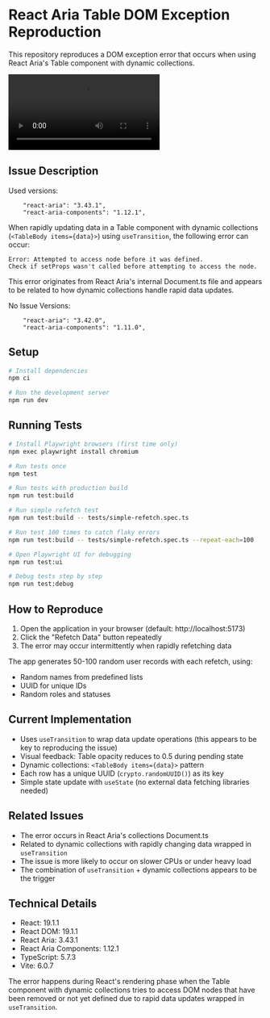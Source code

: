 # React Aria Table DOM Exception Reproduction

This repository reproduces a DOM exception error that occurs when using React Aria's Table component with dynamic collections.

![](video.webm)

## Issue Description

Used versions:

```
    "react-aria": "3.43.1",
    "react-aria-components": "1.12.1",
```

When rapidly updating data in a Table component with dynamic collections (`<TableBody items={data}>`) using `useTransition`, the following error can occur:

```
Error: Attempted to access node before it was defined.
Check if setProps wasn't called before attempting to access the node.
```

This error originates from React Aria's internal Document.ts file and appears to be related to how dynamic collections handle rapid data updates.

No Issue Versions:

```
    "react-aria": "3.42.0",
    "react-aria-components": "1.11.0",
```

## Setup

```bash
# Install dependencies
npm ci

# Run the development server
npm run dev
```

## Running Tests

```bash
# Install Playwright browsers (first time only)
npm exec playwright install chromium

# Run tests once
npm test

# Run tests with production build
npm run test:build

# Run simple refetch test
npm run test:build -- tests/simple-refetch.spec.ts

# Run test 100 times to catch flaky errors
npm run test:build -- tests/simple-refetch.spec.ts --repeat-each=100

# Open Playwright UI for debugging
npm run test:ui

# Debug tests step by step
npm run test:debug
```

## How to Reproduce

1. Open the application in your browser (default: http://localhost:5173)
2. Click the "Refetch Data" button repeatedly
3. The error may occur intermittently when rapidly refetching data

The app generates 50-100 random user records with each refetch, using:
- Random names from predefined lists
- UUID for unique IDs
- Random roles and statuses

## Current Implementation

- Uses `useTransition` to wrap data update operations (this appears to be key to reproducing the issue)
- Visual feedback: Table opacity reduces to 0.5 during pending state  
- Dynamic collections: `<TableBody items={data}>` pattern
- Each row has a unique UUID (`crypto.randomUUID()`) as its key
- Simple state update with `useState` (no external data fetching libraries needed)

## Related Issues

- The error occurs in React Aria's collections Document.ts
- Related to dynamic collections with rapidly changing data wrapped in `useTransition`
- The issue is more likely to occur on slower CPUs or under heavy load
- The combination of `useTransition` + dynamic collections appears to be the trigger

## Technical Details

- React: 19.1.1
- React DOM: 19.1.1
- React Aria: 3.43.1
- React Aria Components: 1.12.1
- TypeScript: 5.7.3
- Vite: 6.0.7

The error happens during React's rendering phase when the Table component with dynamic collections tries to access DOM nodes that have been removed or not yet defined due to rapid data updates wrapped in `useTransition`.
